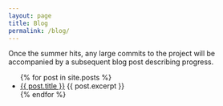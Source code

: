 ```yaml
---
layout: page
title: Blog
permalink: /blog/
---
```


Once the summer hits, any large commits to the project will be accompanied by a subsequent blog post describing progress.
<ul>
  {% for post in site.posts %}
    <li>
      <a href="{{ site.baseurl }}{{ post.url }}">{{ post.title }}</a>
      {{ post.excerpt }}
    </li>
  {% endfor %}
</ul>
